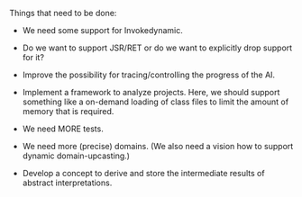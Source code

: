 Things that need to be done:

* We need some support for Invokedynamic.

* Do we want to support JSR/RET or do we want to explicitly drop support for it?

* Improve the possibility for tracing/controlling the progress of the AI.

* Implement a framework to analyze projects. Here, we should support something like a on-demand loading of class files to limit the amount of memory that is required.

* We need MORE tests.

* We need more (precise) domains. (We also need a vision how to support dynamic domain-upcasting.)

* Develop a concept to derive and store the intermediate results of abstract interpretations.
